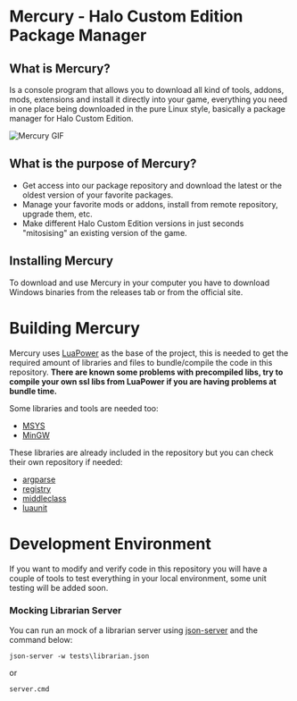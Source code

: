 # Mercury - Halo Custom Edition Package Manager

## What is Mercury?

Is a console program that allows you to download all kind of tools, addons, mods, extensions and install it directly into your game, everything you need in one place being downloaded in the pure Linux style, basically a package manager for Halo Custom Edition.

![Mercury GIF](https://i.imgur.com/0Brri7L.gif)

## What is the purpose of Mercury?

- Get access into our package repository and download the latest or the oldest version of your favorite packages.
- Manage your favorite mods or addons, install from remote repository, upgrade them, etc.
- Make different Halo Custom Edition versions in just seconds "mitosising" an existing version of the game.

## Installing Mercury

To download and use Mercury in your computer you have to download Windows binaries from the releases tab or from the official site.

# Building Mercury

Mercury uses [LuaPower](https://luapower.com) as the base of the project, this is needed to get the required amount of libraries and files to bundle/compile the code in this repository.
**There are known some problems with precompiled libs, try to compile your own ssl libs from LuaPower if you are having problems at bundle time.**

Some libraries and tools are needed too:

- [MSYS](http://www.mingw.org/wiki/MSYS)
- [MinGW](http://mingw-w64.org/doku.php)

These libraries are already included in the repository but you can check their own repository if needed:

- [argparse](https://github.com/luarocks/argparse)
- [registry](https://github.com/Tieske/registry)
- [middleclass](https://github.com/kikito/middleclass)
- [luaunit](https://github.com/bluebird75/luaunit)

# Development Environment

If you want to modify and verify code in this repository you will have a couple of tools to
test everything in your local environment, some unit testing will be added soon.

### Mocking Librarian Server

You can run an mock of a librarian server using [json-server](https://github.com/typicode/json-server) and the command below:

```
json-server -w tests\librarian.json
```

or

```
server.cmd
```
